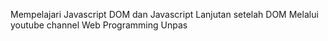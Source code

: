 Mempelajari Javascript DOM dan Javascript Lanjutan setelah DOM 
Melalui youtube channel Web Programming Unpas